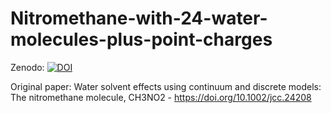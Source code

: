 # Nitromethane-with-24-water-molecules-plus-point-charges

Zenodo:  [![DOI](https://zenodo.org/badge/872590485.svg)](https://doi.org/10.5281/zenodo.13931649)

Original paper: Water solvent effects using continuum and discrete models: The nitromethane molecule, CH3NO2 - https://doi.org/10.1002/jcc.24208
